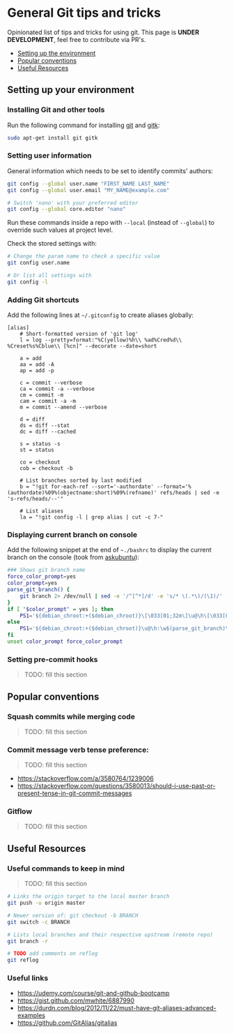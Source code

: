 # General Git tips and tricks

Opinionated list of tips and tricks for using git. This page is **UNDER DEVELOPMENT**, feel free to
contribute via PR's.

- [Setting up the environment](#setting-up-your-environment)
- [Popular conventions](#popular-conventions)
- [Useful Resources](#useful-resources)

## Setting up your environment

### Installing Git and other tools

Run the following command for installing [git](https://git-scm.com/) and [gitk](https://git-scm.com/docs/gitk):

```bash
sudo apt-get install git gitk
```

### Setting user information

General information which needs to be set to identify commits' authors:

```bash
git config --global user.name "FIRST_NAME LAST_NAME"
git config --global user.email "MY_NAME@example.com"

# Switch 'nano' with your preferred editor
git config --global core.editor "nano"
```

Run these commands inside a repo with `--local` (instead of `--global`) to override such values at project level.

Check the stored settings with:

```bash
# Change the param name to check a specific value
git config user.name

# Or list all settings with
git config -l
```

### Adding Git shortcuts

Add the following lines at `~/.gitconfig` to create aliases globally:

```gitconfig
[alias]
    # Short-formatted version of 'git log'
    l = log --pretty=format:"%C(yellow)%h\\ %ad%Cred%d\\ %Creset%s%Cblue\\ [%cn]" --decorate --date=short

    a = add
    aa = add -A
    ap = add -p

    c = commit --verbose
    ca = commit -a --verbose
    cm = commit -m
    cam = commit -a -m
    m = commit --amend --verbose

    d = diff
    ds = diff --stat
    dc = diff --cached

    s = status -s
    st = status

    co = checkout
    cob = checkout -b

    # List branches sorted by last modified
    b = "!git for-each-ref --sort='-authordate' --format='%(authordate)%09%(objectname:short)%09%(refname)' refs/heads | sed -e 's-refs/heads/--'"

    # List aliases
    la = "!git config -l | grep alias | cut -c 7-"
```

### Displaying current branch on console

Add the following snippet at the end of `~./bashrc` to display the current branch on the console (took
from [askubuntu](https://askubuntu.com/a/946716)):

```bash
### Shows git branch name
force_color_prompt=yes
color_prompt=yes
parse_git_branch() {
    git branch 2> /dev/null | sed -e '/^[^*]/d' -e 's/* \(.*\)/(\1)/'
}
if [ "$color_prompt" = yes ]; then
    PS1='${debian_chroot:+($debian_chroot)}\[\033[01;32m\]\u@\h\[\033[00m\]:\[\033[01;34m\]\w\[\033[01;31m\]$(parse_git_branch)\[\033[00m\]\$ '
else
    PS1='${debian_chroot:+($debian_chroot)}\u@\h:\w$(parse_git_branch)\$ '
fi
unset color_prompt force_color_prompt
```

### Setting pre-commit hooks

> TODO: fill this section

## Popular conventions

### Squash commits while merging code

> TODO: fill this section

### Commit message verb tense preference:

> TODO: fill this section

- https://stackoverflow.com/a/3580764/1239006
- https://stackoverflow.com/questions/3580013/should-i-use-past-or-present-tense-in-git-commit-messages

### Gitflow

> TODO: fill this section

## Useful Resources

### Useful commands to keep in mind

> TODO: fill this section

```bash
# Links the origin target to the local master branch
git push -u origin master

# Newer version of: git checkout -b BRANCH
git switch -c BRANCH

# Lists local branches and their respective upstream (remote repo)
git branch -r

# TODO add comments on reflog
git reflog
```

### Useful links

- https://udemy.com/course/git-and-github-bootcamp
- https://gist.github.com/mwhite/6887990
- https://durdn.com/blog/2012/11/22/must-have-git-aliases-advanced-examples
- https://github.com/GitAlias/gitalias
